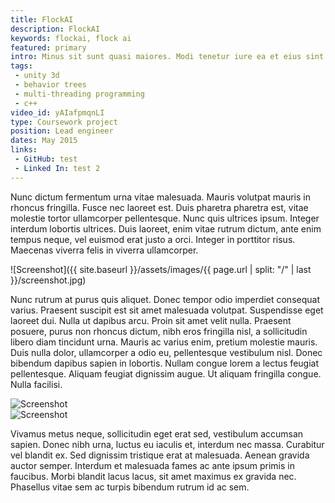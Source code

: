```yaml
---
title: FlockAI
description: FlockAI
keywords: flockai, flock ai
featured: primary
intro: Minus sit sunt quasi maiores. Modi tenetur iure ea et eius sint ducimus eveniet. Rem maxime eum at nesciunt recusandae qui. Itaque similique et quia. Veniam doloremque rerum debitis sed reiciendis.
tags:
 - unity 3d
 - behavior trees
 - multi-threading programming
 - c++
video_id: yAIafpmqnLI
type: Coursework project
position: Lead engineer
dates: May 2015
links: 
 - GitHub: test
 - Linked In: test 2
---
```


Nunc dictum fermentum urna vitae malesuada. Mauris volutpat mauris in rhoncus fringilla. Fusce nec laoreet est. Duis pharetra pharetra est, vitae molestie tortor ullamcorper pellentesque. Nunc quis ultrices ipsum. Integer interdum lobortis ultrices. Duis laoreet, enim vitae rutrum dictum, ante enim tempus neque, vel euismod erat justo a orci. Integer in porttitor risus. Maecenas viverra felis in viverra ullamcorper.

![Screenshot]({{ site.baseurl }}/assets/images/{{ page.url | split: "/" | last }}/screenshot.jpg)

Nunc rutrum at purus quis aliquet. Donec tempor odio imperdiet consequat varius. Praesent suscipit est sit amet malesuada volutpat. Suspendisse eget laoreet dui. Nulla ut dapibus arcu. Proin sit amet velit nulla. Praesent posuere, purus non rhoncus dictum, nibh eros fringilla nisl, a sollicitudin libero diam tincidunt urna. Mauris ac varius enim, pretium molestie mauris. Duis nulla dolor, ullamcorper a odio eu, pellentesque vestibulum nisl. Donec bibendum dapibus sapien in lobortis. Nullam congue lorem a lectus feugiat pellentesque. Aliquam feugiat dignissim augue. Ut aliquam fringilla congue. Nulla facilisi.

<div class="image-group">
	<div><img alt="Screenshot" src="{{ site.baseurl }}/assets/images/{{ page.url | split: "/" | last }}/screenshot.jpg" /></div>
	<div><img alt="Screenshot" src="{{ site.baseurl }}/assets/images/{{ page.url | split: "/" | last }}/screenshot-test.jpg" /></div>
</div>

Vivamus metus neque, sollicitudin eget erat sed, vestibulum accumsan sapien. Donec nibh urna, luctus eu iaculis et, interdum nec massa. Curabitur vel blandit ex. Sed dignissim tristique erat at malesuada. Aenean gravida auctor semper. Interdum et malesuada fames ac ante ipsum primis in faucibus. Morbi blandit lacus lacus, sit amet maximus ex gravida nec. Phasellus vitae sem ac turpis bibendum rutrum id ac sem.

